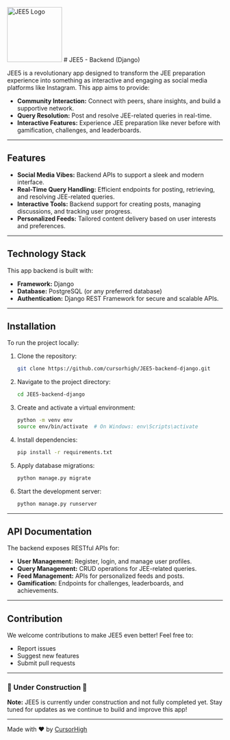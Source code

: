 
<img src="https://i.ibb.co/NCZNHrB/icon.png" alt="JEE5 Logo" width="128" height="128" />
# JEE5 - Backend (Django)

JEE5 is a revolutionary app designed to transform the JEE preparation experience into something as interactive and engaging as social media platforms like Instagram. This app aims to provide:

- **Community Interaction:** Connect with peers, share insights, and build a supportive network.
- **Query Resolution:** Post and resolve JEE-related queries in real-time.
- **Interactive Features:** Experience JEE preparation like never before with gamification, challenges, and leaderboards.

---

## Features

- **Social Media Vibes:** Backend APIs to support a sleek and modern interface.
- **Real-Time Query Handling:** Efficient endpoints for posting, retrieving, and resolving JEE-related queries.
- **Interactive Tools:** Backend support for creating posts, managing discussions, and tracking user progress.
- **Personalized Feeds:** Tailored content delivery based on user interests and preferences.

---

## Technology Stack

This app backend is built with:
- **Framework:** Django
- **Database:** PostgreSQL (or any preferred database)
- **Authentication:** Django REST Framework for secure and scalable APIs.

---

## Installation

To run the project locally:
1. Clone the repository:
   ```bash
   git clone https://github.com/cursorhigh/JEE5-backend-django.git
   ```
2. Navigate to the project directory:
   ```bash
   cd JEE5-backend-django
   ```
3. Create and activate a virtual environment:
   ```bash
   python -m venv env
   source env/bin/activate  # On Windows: env\Scripts\activate
   ```
4. Install dependencies:
   ```bash
   pip install -r requirements.txt
   ```
5. Apply database migrations:
   ```bash
   python manage.py migrate
   ```
6. Start the development server:
   ```bash
   python manage.py runserver
   ```

---

## API Documentation

The backend exposes RESTful APIs for:
- **User Management:** Register, login, and manage user profiles.
- **Query Management:** CRUD operations for JEE-related queries.
- **Feed Management:** APIs for personalized feeds and posts.
- **Gamification:** Endpoints for challenges, leaderboards, and achievements.

---

## Contribution

We welcome contributions to make JEE5 even better! Feel free to:
- Report issues
- Suggest new features
- Submit pull requests

---

### 🚧 Under Construction 🚧

**Note:** JEE5 is currently under construction and not fully completed yet. Stay tuned for updates as we continue to build and improve this app!

---

Made with ❤️ by [CursorHigh](https://github.com/cursorhigh)
